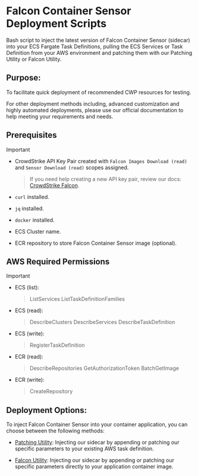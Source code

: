 # Falcon Container Sensor Deployment Scripts

Bash script to inject the latest version of Falcon Container Sensor (sidecar) into your ECS Fargate Task Definitions, pulling the ECS Services or Task Definition from your AWS environment and patching them with our Patching Utility or Falcon Utility.

## Purpose:

To facilitate quick deployment of recommended CWP resources for testing.

For other deployment methods including, advanced customization and highly automated deployments, please use our official documentation to help meeting your requirements and needs.

## Prerequisites

> [!IMPORTANT]
> - CrowdStrike API Key Pair created with `Falcon Images Download (read)` and `Sensor Download (read)` scopes assigned.
>
>    > If you need help creating a new API key pair, review our docs: [CrowdStrike Falcon](https://falcon.crowdstrike.com/support/api-clients-and-keys).
>
> - `curl` installed.
> - `jq` installed.
> - `docker` installed.
> - ECS Cluster name.
> - ECR repository to store Falcon Container Sensor image (optional).

## AWS Required Permissions

> [!IMPORTANT]
> - ECS (list):
>    > ListServices
>    > ListTaskDefinitionFamilies
> - ECS (read):
>    > DescribeClusters
>    > DescribeServices
>    > DescribeTaskDefinition
> - ECS (write):
>    > RegisterTaskDefinition
> - ECR (read):
>    > DescribeRepositories
>    > GetAuthorizationToken
>    > BatchGetImage
> - ECR (write):
>    > CreateRepository

## Deployment Options:

To inject Falcon Container Sensor into your container application, you can choose between the following methods:

* [Patching Utility](patching-utility/README.md): Injecting our sidecar by appending or patching our specific parameters to your existing AWS task definition.

* [Falcon Utility](falcon-utility/README.md): Injecting our sidecar by appending or patching our specific parameters directly to your application container image.
